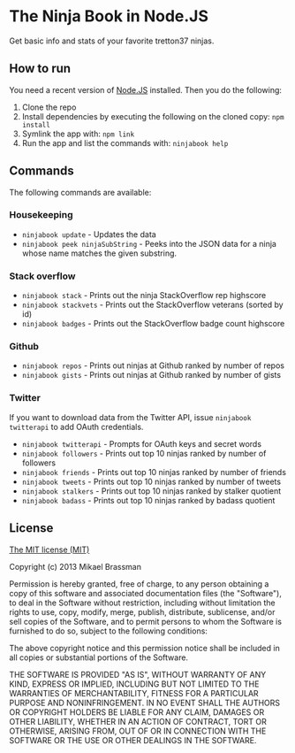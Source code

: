 # The Ninja Book in Node.JS

Get basic info and stats of your favorite tretton37 ninjas.

## How to run

You need a recent version of [Node.JS](http://nodejs.org/) installed. Then you do the following:

1. Clone the repo
2. Install dependencies by executing the following on the cloned copy: `npm install`
3. Symlink the app with: `npm link`
4. Run the app and list the commands with: `ninjabook help`

## Commands

The following commands are available:

### Housekeeping

* `ninjabook update` - Updates the data
* `ninjabook peek ninjaSubString` - Peeks into the JSON data for a ninja whose name matches the given substring.

### Stack overflow

* `ninjabook stack` - Prints out the ninja StackOverflow rep highscore
* `ninjabook stackvets` - Prints out the StackOverflow veterans (sorted by id)
* `ninjabook badges` - Prints out the StackOverflow badge count highscore

### Github

* `ninjabook repos` - Prints out ninjas at Github ranked by number of repos
* `ninjabook gists` - Prints out ninjas at Github ranked by number of gists

### Twitter

If you want to download data from the Twitter API, issue `ninjabook twitterapi` to add OAuth credentials.

* `ninjabook twitterapi` - Prompts for OAuth keys and secret words
* `ninjabook followers` - Prints out top 10 ninjas ranked by number of followers
* `ninjabook friends` - Prints out top 10 ninjas ranked by number of friends
* `ninjabook tweets` - Prints out top 10 ninjas ranked by number of tweets
* `ninjabook stalkers` - Prints out top 10 ninjas ranked by stalker quotient
* `ninjabook badass` - Prints out top 10 ninjas ranked by badass quotient

## License

[The MIT license (MIT)](http://opensource.org/licenses/MIT)

Copyright (c) 2013 Mikael Brassman

Permission is hereby granted, free of charge, to any person obtaining a copy
of this software and associated documentation files (the "Software"), to deal
in the Software without restriction, including without limitation the rights
to use, copy, modify, merge, publish, distribute, sublicense, and/or sell
copies of the Software, and to permit persons to whom the Software is
furnished to do so, subject to the following conditions:

The above copyright notice and this permission notice shall be included in
all copies or substantial portions of the Software.

THE SOFTWARE IS PROVIDED "AS IS", WITHOUT WARRANTY OF ANY KIND, EXPRESS OR
IMPLIED, INCLUDING BUT NOT LIMITED TO THE WARRANTIES OF MERCHANTABILITY,
FITNESS FOR A PARTICULAR PURPOSE AND NONINFRINGEMENT. IN NO EVENT SHALL THE
AUTHORS OR COPYRIGHT HOLDERS BE LIABLE FOR ANY CLAIM, DAMAGES OR OTHER
LIABILITY, WHETHER IN AN ACTION OF CONTRACT, TORT OR OTHERWISE, ARISING FROM,
OUT OF OR IN CONNECTION WITH THE SOFTWARE OR THE USE OR OTHER DEALINGS IN
THE SOFTWARE.
